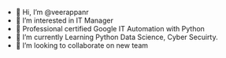 - 👋 Hi, I’m @veerappanr
- 👀 I’m interested in IT Manager 
- 🌱 Professional certified Google IT Automation with Python
- 🌱 I’m currently Learning Python Data Science, Cyber Secuirty. 
- 💞️ I’m looking to collaborate on new team


<!---
veerappanr/veerappanr is a ✨ special ✨ repository because its `README.md` (this file) appears on your GitHub profile.
You can click the Preview link to take a look at your changes.
--->
